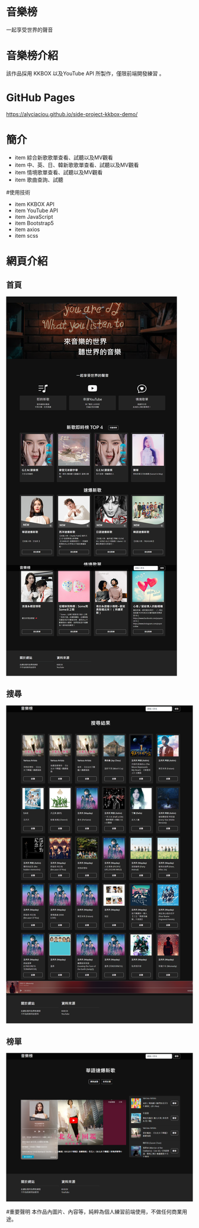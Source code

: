 # 音樂榜
一起享受世界的聲音

# 音樂榜介紹
該作品採用 KKBOX 以及YouTube API 所製作，僅限前端開發練習 。

# GitHub Pages
https://alyciaciou.github.io/side-project-kkbox-demo/

# 簡介
* item 綜合新歌歌單查看、試聽以及MV觀看
* item 中、英、日、韓新歌歌單查看、試聽以及MV觀看
* item 情境歌單查看、試聽以及MV觀看
* item 歌曲查詢、試聽

#使用技術
* item KKBOX API
* item YouTube API
* item JavaScript
* item Bootstrap5
* item axios
* item scss

# 網頁介紹
## 首頁
![GITHUB]( https://github.com/alyciaciou/side-project-kkbox-demo/blob/main/images/%E9%A6%96%E9%A0%81.png)

## 搜尋
![GITHUB]( https://github.com/alyciaciou/side-project-kkbox-demo/blob/main/images/%E6%90%9C%E5%B0%8B.png)

## 榜單
![GITHUB]( https://github.com/alyciaciou/side-project-kkbox-demo/blob/main/images/%E6%A6%9C%E5%96%AE.png)

#重要聲明
本作品內圖片、內容等，純粹為個人練習前端使用，不做任何商業用途。
